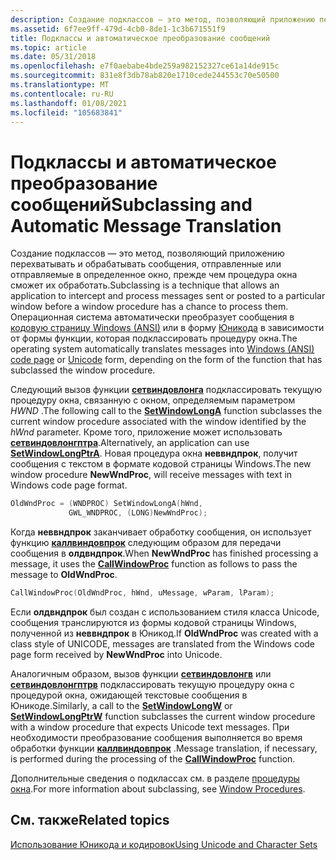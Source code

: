```yaml
---
description: Создание подклассов — это метод, позволяющий приложению перехватывать и обрабатывать сообщения, отправленные или отправляемые в определенное окно, прежде чем процедура окна сможет их обработать.
ms.assetid: 6f7ee9ff-479d-4cb0-8de1-1c3b671551f9
title: Подклассы и автоматическое преобразование сообщений
ms.topic: article
ms.date: 05/31/2018
ms.openlocfilehash: e7f0aebabe4bde259a982152327ce61a14de915c
ms.sourcegitcommit: 831e8f3db78ab820e1710cede244553c70e50500
ms.translationtype: MT
ms.contentlocale: ru-RU
ms.lasthandoff: 01/08/2021
ms.locfileid: "105683841"
---
```

# <a name="subclassing-and-automatic-message-translation"></a><span data-ttu-id="1a50f-103">Подклассы и автоматическое преобразование сообщений</span><span class="sxs-lookup"><span data-stu-id="1a50f-103">Subclassing and Automatic Message Translation</span></span>

<span data-ttu-id="1a50f-104">Создание подклассов — это метод, позволяющий приложению перехватывать и обрабатывать сообщения, отправленные или отправляемые в определенное окно, прежде чем процедура окна сможет их обработать.</span><span class="sxs-lookup"><span data-stu-id="1a50f-104">Subclassing is a technique that allows an application to intercept and process messages sent or posted to a particular window before a window procedure has a chance to process them.</span></span> <span data-ttu-id="1a50f-105">Операционная система автоматически преобразует сообщения в [кодовую страницу Windows (ANSI)](code-pages.md) или в форму [Юникода](unicode.md) в зависимости от формы функции, которая подклассировать процедуру окна.</span><span class="sxs-lookup"><span data-stu-id="1a50f-105">The operating system automatically translates messages into [Windows (ANSI) code page](code-pages.md) or [Unicode](unicode.md) form, depending on the form of the function that has subclassed the window procedure.</span></span>

<span data-ttu-id="1a50f-106">Следующий вызов функции [**сетвиндовлонга**](/windows/win32/api/winuser/nf-winuser-setwindowlonga) подклассировать текущую процедуру окна, связанную с окном, определяемым параметром *HWND* .</span><span class="sxs-lookup"><span data-stu-id="1a50f-106">The following call to the [**SetWindowLongA**](/windows/win32/api/winuser/nf-winuser-setwindowlonga) function subclasses the current window procedure associated with the window identified by the *hWnd* parameter.</span></span> <span data-ttu-id="1a50f-107">Кроме того, приложение может использовать [**сетвиндовлонгптра**](/windows/win32/api/winuser/nf-winuser-setwindowlongptra).</span><span class="sxs-lookup"><span data-stu-id="1a50f-107">Alternatively, an application can use [**SetWindowLongPtrA**](/windows/win32/api/winuser/nf-winuser-setwindowlongptra).</span></span> <span data-ttu-id="1a50f-108">Новая процедура окна **неввндпрок**, получит сообщения с текстом в формате кодовой страницы Windows.</span><span class="sxs-lookup"><span data-stu-id="1a50f-108">The new window procedure **NewWndProc**, will receive messages with text in Windows code page format.</span></span>


```C++
OldWndProc = (WNDPROC) SetWindowLongA(hWnd,
             GWL_WNDPROC, (LONG)NewWndProc); 
```



<span data-ttu-id="1a50f-109">Когда **неввндпрок** заканчивает обработку сообщения, он использует функцию [**каллвиндовпрок**](/windows/win32/api/winuser/nf-winuser-callwindowproca) следующим образом для передачи сообщения в **олдвндпрок**.</span><span class="sxs-lookup"><span data-stu-id="1a50f-109">When **NewWndProc** has finished processing a message, it uses the [**CallWindowProc**](/windows/win32/api/winuser/nf-winuser-callwindowproca) function as follows to pass the message to **OldWndProc**.</span></span>


```C++
CallWindowProc(OldWndProc, hWnd, uMessage, wParam, lParam);
```



<span data-ttu-id="1a50f-110">Если **олдвндпрок** был создан с использованием стиля класса Unicode, сообщения транслируются из формы кодовой страницы Windows, полученной из **неввндпрок** в Юникод.</span><span class="sxs-lookup"><span data-stu-id="1a50f-110">If **OldWndProc** was created with a class style of UNICODE, messages are translated from the Windows code page form received by **NewWndProc** into Unicode.</span></span>

<span data-ttu-id="1a50f-111">Аналогичным образом, вызов функции [**сетвиндовлонгв**](/windows/win32/api/winuser/nf-winuser-setwindowlonga) или [**сетвиндовлонгптрв**](/windows/win32/api/winuser/nf-winuser-setwindowlongptra) подклассировать текущую процедуру окна с процедурой окна, ожидающей текстовые сообщения в Юникоде.</span><span class="sxs-lookup"><span data-stu-id="1a50f-111">Similarly, a call to the [**SetWindowLongW**](/windows/win32/api/winuser/nf-winuser-setwindowlonga) or [**SetWindowLongPtrW**](/windows/win32/api/winuser/nf-winuser-setwindowlongptra) function subclasses the current window procedure with a window procedure that expects Unicode text messages.</span></span> <span data-ttu-id="1a50f-112">При необходимости преобразование сообщения выполняется во время обработки функции [**каллвиндовпрок**](/windows/win32/api/winuser/nf-winuser-callwindowproca) .</span><span class="sxs-lookup"><span data-stu-id="1a50f-112">Message translation, if necessary, is performed during the processing of the [**CallWindowProc**](/windows/win32/api/winuser/nf-winuser-callwindowproca) function.</span></span>

<span data-ttu-id="1a50f-113">Дополнительные сведения о подклассах см. в разделе [процедуры окна](../winmsg/window-procedures.md).</span><span class="sxs-lookup"><span data-stu-id="1a50f-113">For more information about subclassing, see [Window Procedures](../winmsg/window-procedures.md).</span></span>

## <a name="related-topics"></a><span data-ttu-id="1a50f-114">См. также</span><span class="sxs-lookup"><span data-stu-id="1a50f-114">Related topics</span></span>

<dl> <dt>

[<span data-ttu-id="1a50f-115">Использование Юникода и кодировок</span><span class="sxs-lookup"><span data-stu-id="1a50f-115">Using Unicode and Character Sets</span></span>](using-unicode-and-character-sets.md)
</dt> </dl>

 

 
